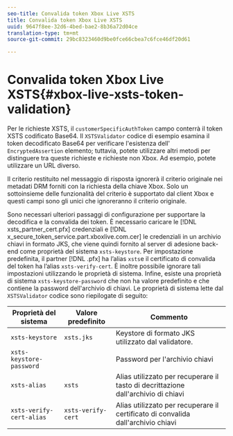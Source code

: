 ```yaml
---
seo-title: Convalida token Xbox Live XSTS
title: Convalida token Xbox Live XSTS
uuid: 9647f8ee-32d6-4bed-bae2-8b36a72d04ce
translation-type: tm+mt
source-git-commit: 29bc8323460d9be0fce66cbea7c6fce46df20d61

---
```



# Convalida token Xbox Live XSTS{#xbox-live-xsts-token-validation}

Per le richieste XSTS, il `customerSpecificAuthToken` campo conterrà il token XSTS codificato Base64. Il `XSTSValidator` codice di esempio esamina il token decodificato Base64 per verificare l&#39;esistenza dell&#39; `EncryptedAssertion` elemento; tuttavia, potete utilizzare altri metodi per distinguere tra queste richieste e richieste non Xbox. Ad esempio, potete utilizzare un URL diverso.

Il criterio restituito nel messaggio di risposta ignorerà il criterio originale nei metadati DRM forniti con la richiesta della chiave Xbox. Solo un sottoinsieme delle funzionalità del criterio è supportato dal client Xbox e questi campi sono gli unici che ignoreranno il criterio originale.

Sono necessari ulteriori passaggi di configurazione per supportare la decodifica e la convalida dei token. È necessario caricare le [!DNL xsts_partner_cert.pfx] credenziali e [!DNL x_secure_token_service.part.xboxlive.com.cer] le credenziali in un archivio chiavi in formato JKS, che viene quindi fornito al server di adesione back-end come proprietà del sistema `xsts-keystore`. Per impostazione predefinita, il partner [!DNL .pfx] ha l’alias `xsts`e il certificato di convalida del token ha l’alias `xsts-verify-cert`. È inoltre possibile ignorare tali impostazioni utilizzando le proprietà di sistema. Infine, esiste una proprietà di sistema `xsts-keystore-password` che non ha valore predefinito e che contiene la password dell&#39;archivio di chiavi. Le proprietà di sistema lette dal `XSTSValidator` codice sono riepilogate di seguito:

| Proprietà del sistema | Valore predefinito | Commento |
|---|---|---|
| `xsts-keystore` | `xsts.jks` | Keystore di formato JKS utilizzato dal validatore. |
| `xsts-keystore-password` |  | Password per l&#39;archivio chiavi |
| `xsts-alias` | `xsts` | Alias utilizzato per recuperare il tasto di decrittazione dall&#39;archivio di chiavi |
| `xsts-verify-cert-alias` | `xsts-verify-cert` | Alias utilizzato per recuperare il certificato di convalida dall&#39;archivio chiavi |

